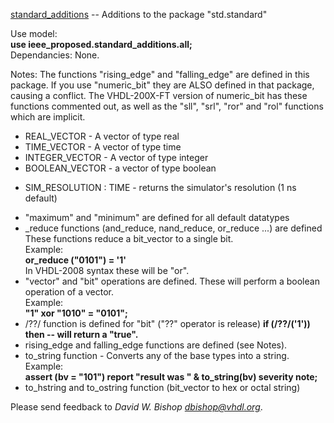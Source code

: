 [standard\_additions](standard_additions_c.vhdl) -- Additions to the
package "std.standard"

Use model:  
**use ieee\_proposed.standard\_additions.all;**  
Dependancies: None.

Notes: The functions "rising\_edge" and "falling\_edge" are defined in
this package. If you use "numeric\_bit" they are ALSO defined in that
package, causing a conflict. The VHDL-200X-FT version of numeric\_bit
has these functions commented out, as well as the "sll", "srl", "ror"
and "rol" functions which are implicit.

  - REAL\_VECTOR - A vector of type real
  - TIME\_VECTOR - A vector of type time
  - INTEGER\_VECTOR - A vector of type integer
  - BOOLEAN\_VECTOR - a vector of type boolean

<!-- end list -->

  - SIM\_RESOLUTION : TIME - returns the simulator's resolution (1 ns
    default)

<!-- end list -->

  - "maximum" and "minimum" are defined for all default datatypes
  - \_reduce functions (and\_reduce, nand\_reduce, or\_reduce ...) are
    defined These functions reduce a bit\_vector to a single bit.  
    Example:  
    **or\_reduce ("0101") = '1'**  
    In VHDL-2008 syntax these will be "or".
  - "vector" and "bit" operations are defined. These will perform a
    boolean operation of a vector.  
    Example:  
    **"1" xor "1010" = "0101";**
  - /??/ function is defined for "bit" ("??" operator is release) **if
    (/??/('1')) then -- will return a "true".**
  - rising\_edge and falling\_edge functions are defined (see Notes).
  - to\_string function - Converts any of the base types into a
    string.  
    Example:  
    **assert (bv = "101") report "result was " & to\_string(bv) severity
    note;**
  - to\_hstring and to\_ostring function (bit\_vector to hex or octal
    string)

Please send feedback to *David W. Bishop <dbishop@vhdl.org>*.
